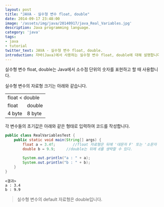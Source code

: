```yaml
---
layout: post
title: "JAVA - 실수형 변수 float, double"
date: 2014-09-17 23:48:00
image: '/assets/img/java/20140917/java_Real_Variables.jpg'
description: Java programming language.
category: 'java'
tags:
- java
- tutorial
twitter_text: JAVA - 실수형 변수 float, double.
introduction: 자바(Java)에서 사용하는 실수형 변수 float, double에 대해 설명합니다.
---
```


실수형 변수 float, double는 Java에서 소수점 단위의 숫자를 표현하고 할 때 사용합니다.

실수형 변수의 자료형 크기는 아래와 같습니다.

<table>
  <tr>
    <td colspan="2">float < double</td>
  </tr>
  <tr>
    <td>float</td><td>double</td>
  </tr>
  <tr>
    <td>4 byte</td><td>8 byte</td>
  </tr>
</table>

각 변수들의 초기값은 아래와 같은 형태로 입력하여 코드를 작성합니다.

```java
public class RealVariablesTest {
	public static void main(String[] args) {
		float a = 3.4f;        //float 자료형은 뒤에 '대문자 F' 또는 '소문자 f'를 반드시 붙여야 한다.
		double b = 9.9;     //double는 뒤에 d를 생략할 수 있다.

		System.out.println("a : " + a);
		System.out.println("b : " + b);
	}
}
```

```
<결과>
a : 3.4
b : 9.9
```

> 실수형 변수의 default 자료형은 double입니다.
